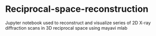# Reciprocal-space-reconstruction
Jupyter notebook used to reconstruct and visualize series of 2D X-ray diffraction scans in 3D reciprocal space using mayavi mlab

